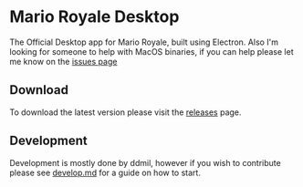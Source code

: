 # Mario Royale Desktop
The Official Desktop app for Mario Royale, built using Electron. Also I'm looking for someone to help with MacOS binaries, if you can help please let me know on the [issues page]()

## Download
To download the latest version please visit the [releases](https://github.com/mroyale/MarioRoyaleDesktop/releases) page.

## Development
Development is mostly done by ddmil, however if you wish to contribute please see [develop.md](https://github.com/mroyale/MarioRoyaleDesktop/blob/master/develop.md) for a guide on how to start.

